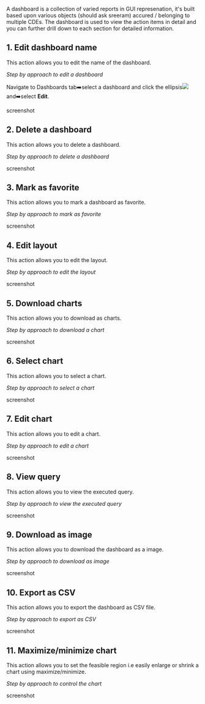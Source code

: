 
A dashboard is a collection of varied reports in GUI represenation, it's built based upon various objects (should ask sreeram) accured / belonging to multiple CDEs. The dashboard is used to view the action items in detail and you can further drill down to each section for detailed information.

## 1. Edit dashboard name
This action allows you to edit the name of the dashboard.

_Step by approach to edit a dashboard_

Navigate to Dashboards tab:arrow_right:select a dashboard and click the ellipsis![](https://github.com/vldasika/CS_Ingest/blob/Data-Consumption/Images/ellipses.png) and:arrow_right:select **Edit**.

screenshot ![]()

## 2. Delete a dashboard
This action allows you to delete a dashboard.

_Step by approach to delete a dashboard_

screenshot ![]()

## 3. Mark as favorite
This action allows you to mark a dashboard as favorite.

_Step by approach to mark as favorite_

screenshot ![]()

## 4. Edit layout
This action allows you to edit the layout.

_Step by approach to edit the layout_

screenshot ![]()

## 5. Download charts
This action allows you to download as charts.

_Step by approach to download a chart_

screenshot ![]()

## 6. Select chart
This action allows you to select a chart.

_Step by approach to select a chart_

screenshot ![]()

## 7. Edit chart
This action allows you to edit a chart.

_Step by approach to edit a chart_

screenshot ![]()

## 8. View query
This action allows you to view the executed query.

_Step by approach to view the executed query_

screenshot ![]()

## 9. Download as image
This action allows you to download the dashboard as a image.

_Step by approach to download as image_

screenshot ![]()

## 10. Export as CSV
This action allows you to export the dashboard as CSV file.

_Step by approach to export as CSV_

screenshot ![]()

## 11. Maximize/minimize chart
This action allows you to set the feasible region i.e easily enlarge or shrink a chart using maximize/minimize.

_Step by approach to control the chart_

screenshot ![]()
